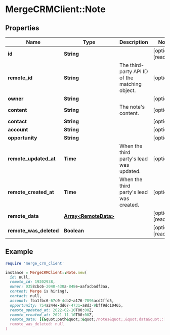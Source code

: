 # MergeCRMClient::Note

## Properties

| Name | Type | Description | Notes |
| ---- | ---- | ----------- | ----- |
| **id** | **String** |  | [optional][readonly] |
| **remote_id** | **String** | The third-party API ID of the matching object. | [optional] |
| **owner** | **String** |  | [optional] |
| **content** | **String** | The note&#39;s content. | [optional] |
| **contact** | **String** |  | [optional] |
| **account** | **String** |  | [optional] |
| **opportunity** | **String** |  | [optional] |
| **remote_updated_at** | **Time** | When the third party&#39;s lead was updated. | [optional] |
| **remote_created_at** | **Time** | When the third party&#39;s lead was created. | [optional] |
| **remote_data** | [**Array&lt;RemoteData&gt;**](RemoteData.md) |  | [optional][readonly] |
| **remote_was_deleted** | **Boolean** |  | [optional][readonly] |

## Example

```ruby
require 'merge_crm_client'

instance = MergeCRMClient::Note.new(
  id: null,
  remote_id: 19202938,
  owner: 0358cbc6-2040-430a-848e-aafacbadf3aa,
  content: Merge is hiring!,
  contact: null,
  account: fba1fbc6-67c0-4cb2-a176-7896acd2ffd5,
  opportunity: 754a244e-dd67-4731-a8d3-9bff9dc10465,
  remote_updated_at: 2022-02-10T00:00Z,
  remote_created_at: 2021-11-10T00:00Z,
  remote_data: [{&quot;path&quot;:&quot;/notes&quot;,&quot;data&quot;:[&quot;Varies by platform&quot;]}],
  remote_was_deleted: null
)
```

